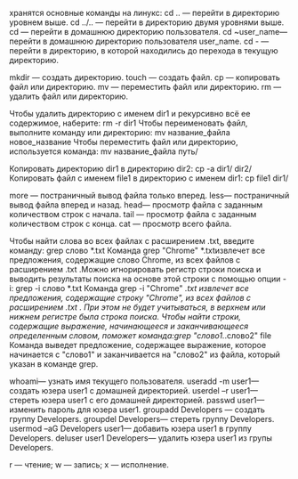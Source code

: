 хранятся основные команды на линукс: 
cd .. — перейти в директорию уровнем выше.
cd ../.. — перейти в директорию двумя уровнями выше.
cd — перейти в домашнюю директорию пользователя.
cd ~user_name— перейти в домашнюю директорию пользователя user_name.
cd - — перейти в директорию, в которой находились до перехода в текущую директорию.

mkdir — создать директорию.
touch — создать файл.
cp — копировать файл или директорию.
mv — переместить файл или директорию.
rm — удалить файл или директорию.

Чтобы удалить директорию с именем dir1 и рекурсивно всё ее содержимое, наберите: rm -r dir1
Чтобы переименовать файл, выполните команду или директорию: mv название_файла новое_название
Чтобы переместить файл или директорию, используется команда: mv название_файла путь/

Копировать директорию dir1 в директорию dir2: cp -a dir1/ dir2/
Копировать файл с именем file1 в директорию c именем dir1: cp file1 dir1/

more — постраничный вывод файла только вперед.
less— постраничный вывод файла вперед и назад.
head— просмотр файла с заданным количеством строк с начала.
tail — просмотр файла с заданным количеством строк с конца.
cat — просмотр всего файла.

Чтобы найти слова во всех файлах с расширением .txt, введите команду:
grep слово *.txt
Команда grep "Chrome" *.txtизвлечет все предложения, содержащие слово Chrome, из всех файлов с расширением .txt
.Можно игнорировать регистр строки поиска и выводить результаты поиска на основе этой строки с помощью опции 
-i: grep -i слово *.txt
Команда grep -i "Chrome" *.txt извлечет все предложения, содержащие строку "Chrome", из всех файлов с расширением .txt
. При этом не будет учитываться, в верхнем или нижнем регистре была строка поиска.
Чтобы найти строки, содержащие выражение, начинающееся и заканчивающееся определенным словом, поможет команда:grep "слово1.*.слово2" file
Команда выведет предложение, содержащее выражение, которое начинается с "слово1" и заканчивается на "слово2" из файла, который указан в команде 
grep.

whoami— узнать имя текущего пользователя.
useradd -m user1— создать юзера user1 с домашней директорией.
userdel –r user1— стереть юзера user1 с его домашней директорией.
passwd user1— изменить пароль для юзера user1.
groupadd Developers — создать группу Developers.
groupdel Developers— стереть группу Developers.
usermod –aG Developers user1— добавить юзера user1 в группу Developers.
deluser user1 Developers— удалить юзера user1 из групы Developers.

r — чтение;
w — запись;
x — исполнение.
